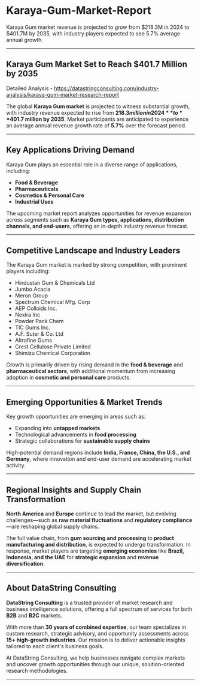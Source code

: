 # Karaya-Gum-Market-Report
Karaya Gum market revenue is projected to grow from $218.3M in 2024 to $401.7M by 2035, with industry players expected to see 5.7% average annual growth.



---

## **Karaya Gum Market Set to Reach $401.7 Million by 2035**

Detailed Analysis - https://datastringconsulting.com/industry-analysis/karaya-gum-market-research-report

The global **Karaya Gum market** is projected to witness substantial growth, with industry revenue expected to rise from **$218.3 million in 2024** to **$401.7 million by 2035**. Market participants are anticipated to experience an average annual revenue growth rate of **5.7%** over the forecast period.

---

## **Key Applications Driving Demand**

Karaya Gum plays an essential role in a diverse range of applications, including:

- **Food & Beverage**
- **Pharmaceuticals**
- **Cosmetics & Personal Care**
- **Industrial Uses**

The upcoming market report analyzes opportunities for revenue expansion across segments such as **Karaya Gum types, applications, distribution channels, and end-users**, offering an in-depth industry revenue forecast.

---

## **Competitive Landscape and Industry Leaders**

The Karaya Gum market is marked by strong competition, with prominent players including:

- Hindustan Gum & Chemicals Ltd  
- Jumbo Acacia  
- Meron Group  
- Spectrum Chemical Mfg. Corp  
- AEP Colloids Inc.  
- Nexira Inc  
- Powder Pack Chem  
- TIC Gums Inc.  
- A.F. Suter & Co. Ltd  
- Altrafine Gums  
- Crest Cellulose Private Limited  
- Shimizu Chemical Corporation  

Growth is primarily driven by rising demand in the **food & beverage** and **pharmaceutical sectors**, with additional momentum from increasing adoption in **cosmetic and personal care** products.

---

## **Emerging Opportunities & Market Trends**

Key growth opportunities are emerging in areas such as:

- Expanding into **untapped markets**
- Technological advancements in **food processing**
- Strategic collaborations for **sustainable supply chains**

High-potential demand regions include **India, France, China, the U.S., and Germany**, where innovation and end-user demand are accelerating market activity.

---

## **Regional Insights and Supply Chain Transformation**

**North America** and **Europe** continue to lead the market, but evolving challenges—such as **raw material fluctuations** and **regulatory compliance**—are reshaping global supply chains.

The full value chain, from **gum sourcing and processing** to **product manufacturing and distribution**, is expected to undergo transformation. In response, market players are targeting **emerging economies** like **Brazil, Indonesia, and the UAE** for **strategic expansion** and **revenue diversification**.

---

## **About DataString Consulting**

**DataString Consulting** is a trusted provider of market research and business intelligence solutions, offering a full spectrum of services for both **B2B** and **B2C** markets. 

With more than **30 years of combined expertise**, our team specializes in custom research, strategic advisory, and opportunity assessments across **15+ high-growth industries**. Our mission is to deliver actionable insights tailored to each client's business goals.

At DataString Consulting, we help businesses navigate complex markets and uncover growth opportunities through our unique, solution-oriented research methodologies.

---
